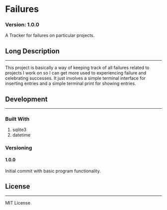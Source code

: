 # Failures
### Version: 1.0.0
A Tracker for failures on particular projects.

## Long Description
---
This project is basically a way of keeping track of all failures related
to projects I work on so I can get more used to experiencing failure and
celebrating successes. It just involves a simple terminal interface for
inserting entries and a simple terminal print for showing entries.

## Development
---

### Built With

1. sqlite3
2. datetime

### Versioning

#### 1.0.0

Initial commit with basic program functionality.

## License
---
MIT License